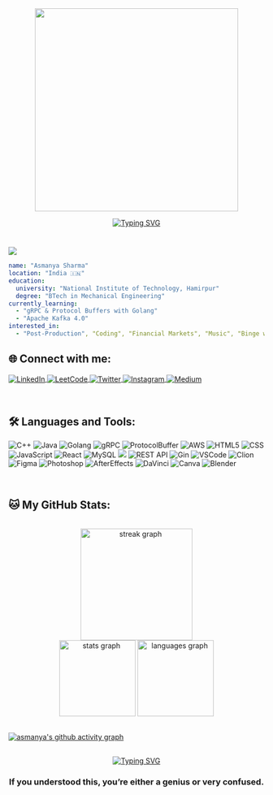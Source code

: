<div align="center">
  <img src="https://user-images.githubusercontent.com/74038190/212750996-938b257b-266c-45a7-9af7-655341c0f58b.gif" width="400"/>
</div>


<p align="center">

<a href="https://git.io/typing-svg">
  <img src="https://readme-typing-svg.demolab.com?font=Sedan+SC&weight=500&size=30&pause=1000&color=DA70D6&background=6883FF00&center=true&vCenter=true&random=false&width=600&lines=I'm+Asmanya+Sharma;Aspiring+Software+Engineer" alt="Typing SVG" />
</a>



#
![](https://komarev.com/ghpvc/?username=asmanya&label=PROFILE+VIEWS&color=ff69b4&style=flat-square)

``` yaml
name: "Asmanya Sharma"
location: "India 🇮🇳"
education:
  university: "National Institute of Technology, Hamirpur"
  degree: "BTech in Mechanical Engineering"
currently_learning:
  - "gRPC & Protocol Buffers with Golang"
  - "Apache Kafka 4.0"
interested_in:
  - "Post-Production", "Coding", "Financial Markets", "Music", "Binge watching"

```

<!--
#past_experiences:
  #- role: ""
  #- role: "", ""
  #- achievement: "", ""
  #- achievement: "", ""
-->


## 🌐 Connect with me:
<p align="left">
<a href="https://www.linkedin.com/in/asmanya/" target="_blank">
  <img align="center" src="https://img.shields.io/badge/LinkedIn-0077B5?style=for-the-badge&logo=linkedin&logoColor=white" alt="LinkedIn" />
</a>
<a href="https://leetcode.com/u/asmanya/" target="_blank">
  <img align="center" src="https://img.shields.io/badge/-LeetCode-FFA116?style=for-the-badge&logo=LeetCode&logoColor=black" alt="LeetCode" />
</a>
<a href="https://x.com/asmanya_" target="_blank">
  <img align="center" src="https://img.shields.io/badge/Twitter-1DA1F2?style=for-the-badge&logo=Twitter&logoColor=white" alt="Twitter" />
</a>
<a href="https://www.instagram.com/asmanya_/" target="_blank">
  <img align="center" src="https://img.shields.io/badge/Instagram-E4405F?style=for-the-badge&logo=instagram&logoColor=white" alt="Instagram" />
</a>
<a href="https://medium.com/@asmanya" target="_blank">
  <img align="center" src="https://img.shields.io/badge/Medium-12100E?style=for-the-badge&logo=medium&logoColor=white" alt="Medium" />
</a>

</p>

<br>


## 🛠️ Languages and Tools:

![C++](https://img.shields.io/badge/c++-%2300599C.svg?style=for-the-badge&logo=c%2B%2B&logoColor=white)
![Java](https://img.shields.io/badge/java-%23ED8B00.svg?style=for-the-badge&logo=openjdk&logoColor=white)
![Golang](https://img.shields.io/badge/Go-00ADD8?style=for-the-badge&logo=go&logoColor=white)
![gRPC](https://img.shields.io/badge/gRPC-0C9D58?style=for-the-badge&logo=grpc&logoColor=white)
![ProtocolBuffer](https://img.shields.io/badge/Protocol%20Buffers-0052FF?style=for-the-badge&logo=protocol-buffers&logoColor=white)
![AWS](https://img.shields.io/badge/AWS-%23000000.svg?style=for-the-badge&logo=amazon-aws&logoColor=white)
![HTML5](https://img.shields.io/badge/html5-%23E34F26.svg?style=for-the-badge&logo=html5&logoColor=white)
![CSS](https://img.shields.io/badge/CSS-563d7c?&style=for-the-badge&logo=css3&logoColor=white)
![JavaScript](https://img.shields.io/badge/javascript-%23323330.svg?style=for-the-badge&logo=javascript&logoColor=%23F7DF1E)
![React](https://img.shields.io/badge/react-%2320232a.svg?style=for-the-badge&logo=react&logoColor=%2361DAFB)
![MySQL](https://img.shields.io/badge/MySQL-00000F?style=for-the-badge&logo=mysql&logoColor=white)
![](https://img.shields.io/badge/GIT-E44C30?style=for-the-badge&logo=git&logoColor=white)
![REST API](https://img.shields.io/badge/REST%20API-005571?style=for-the-badge&logo=fastapi&logoColor=white)
![Gin](https://img.shields.io/badge/Gin-00ADD8?style=for-the-badge&logo=go&logoColor=white)
![VSCode](https://img.shields.io/badge/VS%20Code-007ACC?style=for-the-badge&logo=visual-studio-code&logoColor=white)
![Clion](https://img.shields.io/badge/CLion-000000?style=for-the-badge&logo=clion&logoColor=white)
![Figma](https://img.shields.io/badge/Figma-F24E1E?style=for-the-badge&logo=figma&logoColor=white)
![Photoshop](https://img.shields.io/badge/Photoshop-31A8FF?style=for-the-badge&logo=adobe-photoshop&logoColor=white)
![AfterEffects](https://img.shields.io/badge/After%20Effects-9999FF?style=for-the-badge&logo=adobe-after-effects&logoColor=white)
![DaVinci](https://img.shields.io/badge/DaVinci%20Resolve-0047AB?style=for-the-badge&logo=blackmagic-design&logoColor=white)
![Canva](https://img.shields.io/badge/Canva-%2300C4CC.svg?&style=for-the-badge&logo=Canva&logoColor=white)
![Blender](https://img.shields.io/badge/Blender-F5792A?style=for-the-badge&logo=blender&logoColor=white)

<br>

## 🐱 My GitHub Stats:
<!-- <br>
<div align="center">
  <img src="" alt="Code Time" />
  <img src="" alt="Lines of Code" />
</div> -->
<br>
<div align="center">
  <img src="https://streak-stats.demolab.com?user=asmanya&locale=en&mode=daily&theme=tokyonight&hide_border=false&border_radius=5&order=3" height="220" alt="streak graph" />
</div>
<div align="center">
  <img src="https://github-readme-stats.vercel.app/api?username=asmanya&hide_title=false&hide_rank=false&show_icons=true&include_all_commits=true&count_private=true&disable_animations=false&theme=tokyonight&locale=en&hide_border=false" height="150" alt="stats graph"  />
  <img src="https://github-readme-stats.vercel.app/api/top-langs?username=asmanya&locale=en&hide_title=false&layout=compact&card_width=320&langs_count=8&theme=tokyonight&hide_border=false" height="150" alt="languages graph"  />
</div>

## 
[![asmanya's github activity graph](https://github-readme-activity-graph.vercel.app/graph?username=asmanya&theme=tokyo-night)](https://github.com/ashutosh00710/github-readme-activity-graph)

##

<div align="center">
   <a href="https://git.io/typing-svg">
      <img src="https://readme-typing-svg.demolab.com?font=Sedan+SC&weight=500&size=30&pause=1000&color=DA70D6&background=6883FF00&center=true&vCenter=true&random=false&width=435&lines=Thanks+For+Visiting+!" alt="Typing SVG" />
   </a>
   
   <h3>If you understood this, you’re either a genius or very confused.</h3>
</div>
